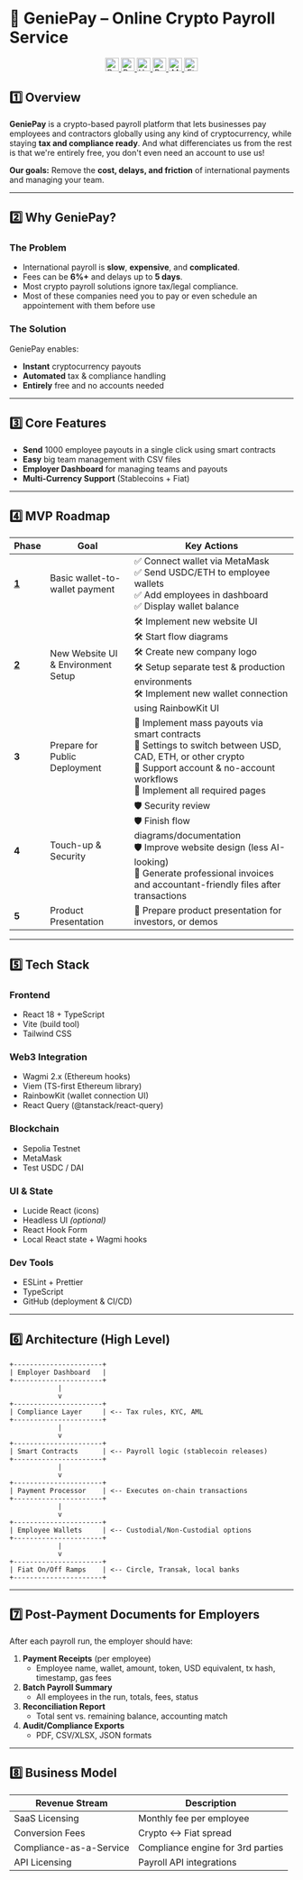 # 💼 GeniePay – Online Crypto Payroll Service

<p align="center">
  <a href="#">
    <img src="https://img.shields.io/badge/Built%20with-Wagmi-purple" alt="Built with Wagmi/Viem" height="24">
    <img src="https://img.shields.io/badge/Powered%20by-Ethereum-3c3c3d" alt="Powered by Ethereum" height="24">
    <img src="https://img.shields.io/badge/Smart%20Contracts-Hardhat-yellow" alt="Hardhat" height="24">
    <img src="https://img.shields.io/badge/Frontend-React-blue" alt="React" height="24">
    <img src="https://img.shields.io/badge/Web3%20Wallet-MetaMask-f6851b" alt="MetaMask" height="24">
    <img src="https://img.shields.io/badge/Network-Sepolia%20Testnet-5c4ee5" alt="Ethereum Testnet" height="24">
  </a>
</p>

## 1️⃣ Overview

**GeniePay** is a crypto-based payroll platform that lets businesses pay employees and contractors globally using any kind of cryptocurrency, while staying **tax and compliance ready**. And what differenciates us from the rest is that we're entirely free, you don't even need an account to use us!  

**Our goals:** Remove the **cost, delays, and friction** of international payments and managing your team.  

---

## 2️⃣ Why GeniePay?

### **The Problem**
- International payroll is **slow**, **expensive**, and **complicated**.
- Fees can be **6%+** and delays up to **5 days**.
- Most crypto payroll solutions ignore tax/legal compliance.
- Most of these companies need you to pay or even schedule an appointement with them before use

### **The Solution**
GeniePay enables:
- **Instant** cryptocurrency payouts
- **Automated** tax & compliance handling
- **Entirely** free and no accounts needed
  
---

## 3️⃣ Core Features

- **Send** 1000 employee payouts in a single click using smart contracts
- **Easy** big team management with CSV files
- **Employer Dashboard** for managing teams and payouts
- **Multi-Currency Support** (Stablecoins + Fiat)

---

## 4️⃣ MVP Roadmap

| Phase | Goal | Key Actions |
|-------|------|-------------|
| [**1**](https://www.youtube.com/watch?v=w4mI5J88Kbg) | Basic wallet-to-wallet payment | ✅ Connect wallet via MetaMask<br>✅ Send USDC/ETH to employee wallets<br>✅ Add employees in dashboard<br>✅ Display wallet balance |
| [**2**](https://www.youtube.com/watch?v=srOUt_pADQg) | New Website UI & Environment Setup | 🛠️ Implement new website UI<br>🛠️ Start flow diagrams<br>🛠️ Create new company logo<br>🛠️ Setup separate test & production environments<br>🛠️ Implement new wallet connection using RainbowKit UI |
| **3** | Prepare for Public Deployment | 🔄 Implement mass payouts via smart contracts<br>🔄 Settings to switch between USD, CAD, ETH, or other crypto<br>🔄 Support account & no-account workflows<br>🔄 Implement all required pages |
| **4** | Touch-up & Security | 🛡 Security review<br>🛡 Finish flow diagrams/documentation<br>🛡 Improve website design (less AI-looking)<br>🧾 Generate professional invoices and accountant-friendly files after transactions |
| **5** | Product Presentation | 📄 Prepare product presentation for investors, or demos |

---

## 5️⃣ Tech Stack

### **Frontend**
- React 18 + TypeScript
- Vite (build tool)
- Tailwind CSS

### **Web3 Integration**
- Wagmi 2.x (Ethereum hooks)
- Viem (TS-first Ethereum library)
- RainbowKit (wallet connection UI)
- React Query (@tanstack/react-query)

### **Blockchain**
- Sepolia Testnet
- MetaMask
- Test USDC / DAI

### **UI & State**
- Lucide React (icons)
- Headless UI *(optional)*
- React Hook Form
- Local React state + Wagmi hooks

### **Dev Tools**
- ESLint + Prettier
- TypeScript
- GitHub (deployment & CI/CD)

---

## 6️⃣ Architecture (High Level)
```
+----------------------+
| Employer Dashboard   |
+----------------------+
            |
            v
+----------------------+
| Compliance Layer     | <-- Tax rules, KYC, AML
+----------------------+
            |
            v
+----------------------+
| Smart Contracts      | <-- Payroll logic (stablecoin releases)
+----------------------+
            |
            v
+----------------------+
| Payment Processor    | <-- Executes on-chain transactions
+----------------------+
            |
            v
+----------------------+
| Employee Wallets     | <-- Custodial/Non-Custodial options
+----------------------+
            |
            v
+----------------------+
| Fiat On/Off Ramps    | <-- Circle, Transak, local banks
+----------------------+
```

---

## 7️⃣ Post-Payment Documents for Employers

After each payroll run, the employer should have:
1. **Payment Receipts** (per employee)
   - Employee name, wallet, amount, token, USD equivalent, tx hash, timestamp, gas fees
2. **Batch Payroll Summary**
   - All employees in the run, totals, fees, status
3. **Reconciliation Report**
   - Total sent vs. remaining balance, accounting match
4. **Audit/Compliance Exports**
   - PDF, CSV/XLSX, JSON formats

---

## 8️⃣ Business Model

| Revenue Stream          | Description |
|-------------------------|-------------|
| SaaS Licensing          | Monthly fee per employee |
| Conversion Fees         | Crypto ↔ Fiat spread |
| Compliance-as-a-Service | Compliance engine for 3rd parties |
| API Licensing           | Payroll API integrations |
